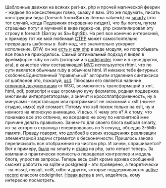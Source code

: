 Шаблонные движки на всяких perl-ах, php и прочей магической феерии - жидкое по консистенции говно, скажу я вам. Это же подумать, писать конструкции вида {foreach from=$array item=a value=b} на <a href="http://ru.wikipedia.org/wiki/Smarty">smarty</a> (это тот случай, когда Педовикия откровенно пиздит), что бы потом, путем страшных потуг и мучений в виде regexp-ов, php скомпилировал эту строку в foreach ($array as $a=&gt;$b). На perl все конечно интересней, к примеру тот же мой любимый <a href="http://ctpp.havoc.ru">CTPP</a> может самостоятельно превращать шаблоны в&nbsp; байт-код, что значительно ускоряет исполнение. BTW, он же <a href="http://ctpp.havoc.ru/php-ctpp-api.html#2">есть и для php</a> в виде модуля, но попробывать все пока не приходилось. Самый оптимальный подход я видел в фреймфорке ruby on rails (который и в <a href="http://ru.wikipedia.org/wiki/CodeIgniter">codeigniter</a> тоже и в куче других, ага), в качестве view составляющей <a href="http://ru.wikipedia.org/wiki/MVC">MVC</a>&nbsp;используется rhtml, что по сути является обычным ruby в обычном html. И никаких тебе фигурных скобочек.Единственный "правильный" алгоритм отделения синтаксиса от шаблонов это, пожалуй, <a href="http://ru.wikipedia.org/wiki/XSLT">xslt</a>. Плюсами его является наличие <a href="http://www.w3.org/Style/XSL/">отличной документации</a> от W3C, возможность трансформаций в xml, html, pdf, postscript и еще огромную кучу форматов, родная поддержка многимим интерпретаторами, а значит и кроссплатформенность, ну а минусами - верстальщик или программист не знакомый с xslt (нынче стыдно, имхо) хуй сломает. Потому что xslt похож только на xslt, ну и немного на японскую анимацию. И всьо. К чему это я? А к тому, что понимаю все это отлично, но всеравно не хочу по непонятной мне причине делать правильно. Зачем-то для своего блога выбрал smarty, из-за которого страница генерировалась по 5 секунд, объедав 3-5Mb памяти. Правду говорят, что долбоеб в своих изощрениях реализации элементарной задачи стремится к бесконечности. Пришлось заново переписывать все отображения на чистом php. И зачем, спрашивается? Вот к примеру, <a href="http://coffe-stain-blog.googlecode.com/svn/trunk/application/blog/views/rss.php">было</a> на smarty и <a href="http://coffe-stain-blog.googlecode.com/svn/version/1.0/system/application/blog/views/rss.php">стало</a> на php, зато летает теперь. За компанию практически полностью переделал контроллер и модель блога, упростив запросы. Теперь весь сайт кроме архива сообщений сможет работать на sqlite и postgresql - это проверено, а теоретически - на mssql, mysqli, oci8, odbc и других, которые поддерживаются <a href="http://codeigniter.com/user_guide/database/active_record.html">active record</a> классом codeigniter. <a href="http://coffe-stain-blog.googlecode.com/svn/version/1.0/">Новая ветка</a> в svn, апдейтесь, кому интересно посмотреть.